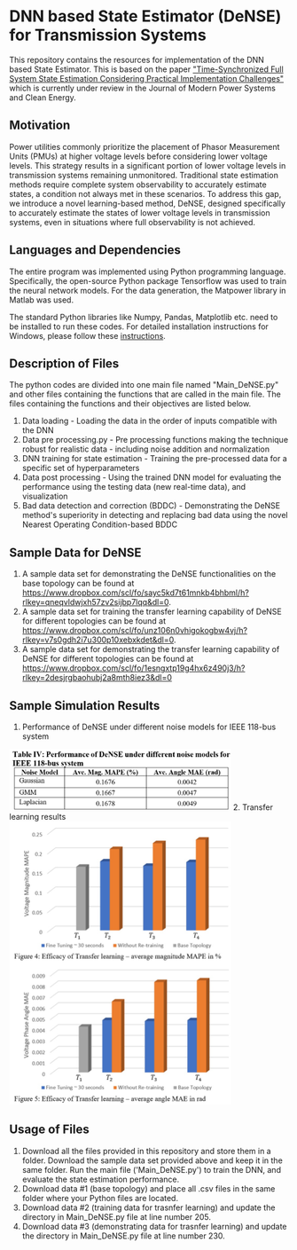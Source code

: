# DNN based State Estimator (DeNSE) for Transmission Systems
This repository contains the resources for implementation of the DNN based State Estimator. This is based on the paper ["Time-Synchronized Full System State Estimation Considering Practical Implementation Challenges"](https://arxiv.org/abs/2212.01729) which is currently under review in the Journal of Modern Power Systems and Clean Energy.  

## Motivation
Power utilities commonly prioritize the placement of Phasor Measurement Units (PMUs) at higher voltage levels before considering lower voltage levels. This strategy results in a significant portion of lower voltage levels in transmission systems remaining unmonitored. Traditional state estimation methods require complete system observability to accurately estimate states, a condition not always met in these scenarios. To address this gap, we introduce a novel learning-based method, DeNSE, designed specifically to accurately estimate the states of lower voltage levels in transmission systems, even in situations where full observability is not achieved.
## Languages and Dependencies
The entire program was implemented using Python programming language.  Specifically, the open-source Python package Tensorflow was used to train the neural network models. For the data generation, the Matpower library in Matlab was used. 

The standard Python libraries like Numpy, Pandas, Matplotlib etc. need to be installed to run these codes. For detailed installation instructions for Windows, please follow these [instructions](https://www.tensorflow.org/install/pip#windows). 

## Description of Files
The python codes are divided into one main file named "Main_DeNSE.py" and other files containing the functions that are called in the main file.
The files containing the functions and their objectives are listed below.
1. Data loading - Loading the data in the order of inputs compatible with the DNN
2. Data pre processing.py - Pre processing functions making the technique robust for realistic data - including noise addition and normalization
3. DNN training for state estimation - Training the pre-processed data for a specific set of hyperparameters
4. Data post processing - Using the trained DNN model for evaluating the performance using the testing data (new real-time data), and visualization
5. Bad data detection and correction (BDDC) - Demonstrating the DeNSE method's superiority in detecting and replacing bad data using the novel Nearest Operating Condition-based BDDC

## Sample Data for DeNSE
1. A sample data set for demonstrating the DeNSE functionalities on the base topology can be found at https://www.dropbox.com/scl/fo/sayc5kd7t61mnkb4bhbml/h?rlkey=qneqvldwjxh57zv2sijbp7lqq&dl=0.
2. A sample data set for training the transfer learning capability of DeNSE for different topologies can be found at https://www.dropbox.com/scl/fo/unz106n0vhigokogbw4vj/h?rlkey=v7s0gdh2i7u300p10xebxkdet&dl=0.
3. A sample data set for demonstrating the transfer learning capability of DeNSE for different topologies can be found at https://www.dropbox.com/scl/fo/1esngxtp19g4hx6z490j3/h?rlkey=2desjrgbaohubj2a8mth8iez3&dl=0

## Sample Simulation Results
1. Performance of DeNSE under different noise models for IEEE 118-bus system
<img src="Table_IV.jpg" width="400"/>
2. Transfer learning results
<img src="Figure4-5.jpg" width="400"/>

## Usage of Files
1. Download all the files provided in this repository and store them in a folder. Download the sample data set provided above and keep it in the same folder. Run the main file ('Main_DeNSE.py') to train the DNN, and evaluate the state estimation performance.
2. Download data #1 (base topology) and place all .csv files in the same folder where your Python files are located.
3. Download data #2 (training data for trasnfer learning) and update the directory in Main_DeNSE.py file at line number 205.
4. Download data #3 (demonstrating data for trasnfer learning) and update the directory in Main_DeNSE.py file at line number 230.





